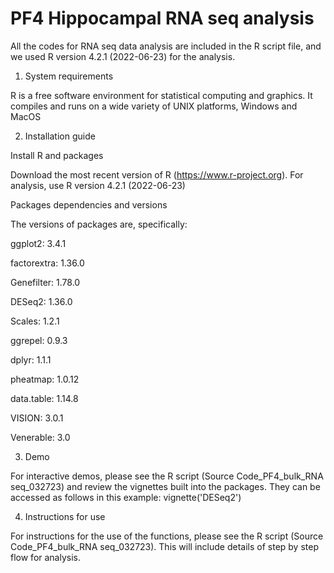# PF4 Hippocampal RNA seq analysis
All the codes for RNA seq data analysis are included in the R script file, and we used R version 4.2.1 (2022-06-23) for the analysis.


1. System requirements
  
  R is a free software environment for statistical computing and graphics. It compiles and runs on a wide variety of UNIX platforms, Windows and MacOS

2. Installation guide
 
  Install R and packages
  
  Download the most recent version of R (https://www.r-project.org). 
  For analysis, use R version 4.2.1 (2022-06-23)
  
  Packages dependencies and versions
  
  The versions of packages are, specifically:
  
  ggplot2: 3.4.1
  
  factorextra: 1.36.0
  
  Genefilter: 1.78.0
  
  DESeq2: 1.36.0
  
  Scales: 1.2.1
  
  ggrepel: 0.9.3
  
  dplyr: 1.1.1
  
  pheatmap: 1.0.12
  
  data.table: 1.14.8
  
  VISION: 3.0.1
  
  Venerable: 3.0
  
3. Demo 

For interactive demos, please see the R script (Source Code_PF4_bulk_RNA seq_032723) and review the vignettes built into the packages. They can be   accessed as follows in this example: vignette('DESeq2')

4. Instructions for use

For instructions for the use of the functions, please see the R script (Source Code_PF4_bulk_RNA seq_032723). This will include details of step by step  flow for analysis.
